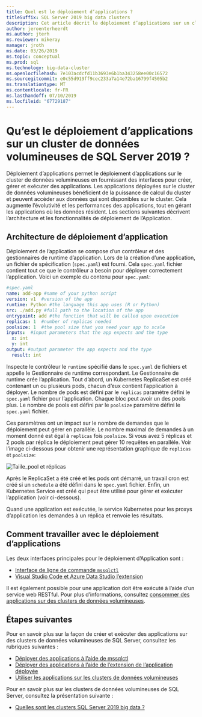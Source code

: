 ```yaml
---
title: Quel est le déploiement d’applications ?
titleSuffix: SQL Server 2019 big data clusters
description: Cet article décrit le déploiement d’applications sur un cluster de données volumineuses de SQL Server 2019 (version préliminaire).
author: jeroenterheerdt
ms.author: jterh
ms.reviewer: mikeray
manager: jroth
ms.date: 03/26/2019
ms.topic: conceptual
ms.prod: sql
ms.technology: big-data-cluster
ms.openlocfilehash: 7e103acdcfd11b3693e6b1ba343258ee00c16572
ms.sourcegitcommit: e0c55d919ff9cec233a7a14e72ba16799f4505b2
ms.translationtype: MT
ms.contentlocale: fr-FR
ms.lasthandoff: 07/10/2019
ms.locfileid: "67729187"
---
```

# <a name="what-is-application-deployment-on-a-sql-server-2019-big-data-cluster"></a>Qu’est le déploiement d’applications sur un cluster de données volumineuses de SQL Server 2019 ?

Déploiement d’applications permet le déploiement d’applications sur le cluster de données volumineuses en fournissant des interfaces pour créer, gérer et exécuter des applications. Les applications déployées sur le cluster de données volumineuses bénéficient de la puissance de calcul du cluster et peuvent accéder aux données qui sont disponibles sur le cluster. Cela augmente l’évolutivité et les performances des applications, tout en gérant les applications où les données résident.
Les sections suivantes décrivent l’architecture et les fonctionnalités de déploiement de l’Application.

## <a name="application-deployment-architecture"></a>Architecture de déploiement d’application

Déploiement de l’application se compose d’un contrôleur et des gestionnaires de runtime d’application. Lors de la création d’une application, un fichier de spécification (`spec.yaml`) est fourni. Cela `spec.yaml` fichier contient tout ce que le contrôleur a besoin pour déployer correctement l’application. Voici un exemple du contenu pour `spec.yaml`:

```yaml
#spec.yaml
name: add-app #name of your python script
version: v1  #version of the app
runtime: Python #the language this app uses (R or Python)
src: ./add.py #full path to the location of the app
entrypoint: add #the function that will be called upon execution
replicas: 1  #number of replicas needed
poolsize: 1  #the pool size that you need your app to scale
inputs:  #input parameters that the app expects and the type
  x: int
  y: int
output: #output parameter the app expects and the type
  result: int
```

Inspecte le contrôleur le `runtime` spécifié dans le `spec.yaml` de fichiers et appelle le Gestionnaire de runtime correspondant. Le Gestionnaire de runtime crée l’application. Tout d’abord, un Kubernetes ReplicaSet est créé contenant un ou plusieurs pods, chacun d’eux contient l’application à déployer. Le nombre de pods est défini par le `replicas` paramètre défini le `spec.yaml` fichier pour l’application. Chaque bloc peut avoir un des pools plus. Le nombre de pools est défini par le `poolsize` paramètre défini le `spec.yaml` fichier.

Ces paramètres ont un impact sur le nombre de demandes que le déploiement peut gérer en parallèle. Le nombre maximal de demandes à un moment donné est égal à `replicas` fois `poolsize`. Si vous avez 5 réplicas et 2 pools par réplica le déploiement peut gérer 10 requêtes en parallèle. Voir l’image ci-dessous pour obtenir une représentation graphique de `replicas` et `poolsize`:

![Taiile_pool et réplicas](media/big-data-cluster-create-apps/poolsize-vs-replicas.png)

Après le ReplicaSet a été créé et les pods ont démarré, un travail cron est créé si un `schedule` a été défini dans le `spec.yaml` fichier. Enfin, un Kubernetes Service est créé qui peut être utilisé pour gérer et exécuter l’application (voir ci-dessous).

Quand une application est exécutée, le service Kubernetes pour les proxys d’application les demandes à un réplica et renvoie les résultats.

## <a name="how-to-work-with-application-deployment"></a>Comment travailler avec le déploiement d’applications

Les deux interfaces principales pour le déploiement d’Application sont : 
- [Interface de ligne de commande `mssqlctl`](big-data-cluster-create-apps.md)
- [Visual Studio Code et Azure Data Studio l’extension](app-deployment-extension.md)

Il est également possible pour une application doit être exécuté à l’aide d’un service web RESTful. Pour plus d’informations, consultez [consommer des applications sur des clusters de données volumineuses](big-data-cluster-consume-apps.md).

## <a name="next-steps"></a>Étapes suivantes

Pour en savoir plus sur la façon de créer et exécuter des applications sur des clusters de données volumineuses de SQL Server, consultez les rubriques suivantes :

- [Déployer des applications à l’aide de mssqlctl](big-data-cluster-create-apps.md)
- [Déployer des applications à l’aide de l’extension de l’application déployée](app-deployment-extension.md)
- [Utiliser les applications sur les clusters de données volumineuses](big-data-cluster-consume-apps.md)

Pour en savoir plus sur les clusters de données volumineuses de SQL Server, consultez la présentation suivante :

- [Quelles sont les clusters SQL Server 2019 big data ?](big-data-cluster-overview.md)
